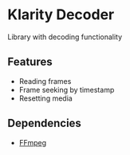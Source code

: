# Klarity Decoder

Library with decoding functionality

## Features

- Reading frames
- Frame seeking by timestamp
- Resetting media

## Dependencies

- [FFmpeg](https://www.ffmpeg.org/)